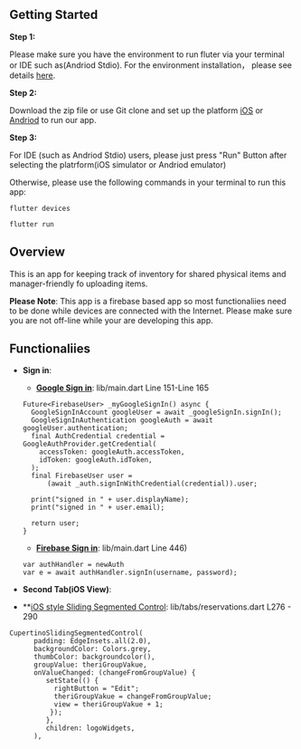## Getting Started
**Step 1:**

Please make sure you have the environment to run fluter via your terminal or IDE such as(Andriod Stdio). For the environment installation， please see details [here](https://flutter.dev/docs/get-started/install).

**Step 2:**

Download the zip file or use Git clone and set up the platform [iOS](https://flutter.dev/docs/get-started/install/macos#ios-setup) or [Andriod](https://flutter.dev/docs/get-started/install/macos#android-setup) to run our app. 

**Step 3:**

For IDE (such as Andriod Stdio) users, please just press "Run" Button after selecting the platrform(iOS simulator or Andriod emulator)

Otherwise, please use the following commands in your terminal to run this app:
 
 ``` 
flutter devices 
```


```
flutter run
```

## Overview

This is an app for keeping track of inventory for shared physical items and manager-friendly fo uploading items.

**Please Note**: This app is a firebase based app so most functionaliies need to be done while devices are connected with the Internet. Please make sure you are not off-line while your are developing this app.

## Functionaliies
- **Sign in**:
  * **[Google Sign in](https://github.com/AlessandroAlleAlex/RentalManager/blob/master/rental_manager/lib/main.dart#L151-L165)**: lib/main.dart Line 151-Line 165
   
   ``` 
  Future<FirebaseUser> _myGoogleSignIn() async {
     GoogleSignInAccount googleUser = await _googleSignIn.signIn();
     GoogleSignInAuthentication googleAuth = await googleUser.authentication;
     final AuthCredential credential = GoogleAuthProvider.getCredential(
       accessToken: googleAuth.accessToken,
       idToken: googleAuth.idToken,
     );
     final FirebaseUser user =
         (await _auth.signInWithCredential(credential)).user;

     print("signed in " + user.displayName);
     print("signed in " + user.email);

     return user;
  }
   ```
  * **[Firebase Sign in](https://github.com/AlessandroAlleAlex/RentalManager/blob/master/rental_manager/lib/main.dart#L446)**: lib/main.dart Line 446)
   ``` 
   var authHandler = newAuth
   var e = await authHandler.signIn(username, password);
   ```
 - **Second Tab(iOS View)**:
  * **[iOS style Sliding Segmented Control](https://github.com/AlessandroAlleAlex/RentalManager/blob/master/rental_manager/lib/tabs/reservations.dart#L276-L290): lib/tabs/reservations.dart L276 - 290
   ``` 
   CupertinoSlidingSegmentedControl(
         padding: EdgeInsets.all(2.0),
         backgroundColor: Colors.grey,
         thumbColor: backgroundcolor(),
         groupValue: theriGroupVakue,
         onValueChanged: (changeFromGroupValue) {
            setState(() {
              rightButton = "Edit";
              theriGroupVakue = changeFromGroupValue;
              view = theriGroupVakue + 1;
             });
            },
            children: logoWidgets,
         ),
   ```
 
  

